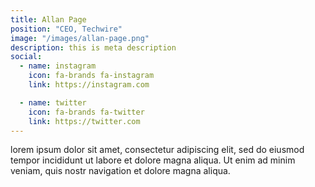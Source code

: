 ```yaml
---
title: Allan Page
position: "CEO, Techwire"
image: "/images/allan-page.png"
description: this is meta description
social:
  - name: instagram
    icon: fa-brands fa-instagram
    link: https://instagram.com

  - name: twitter
    icon: fa-brands fa-twitter
    link: https://twitter.com
---
```


lorem ipsum dolor sit amet, consectetur adipiscing elit, sed do eiusmod tempor incididunt ut labore et dolore magna aliqua. Ut enim ad minim veniam, quis nostr navigation et dolore magna aliqua.
